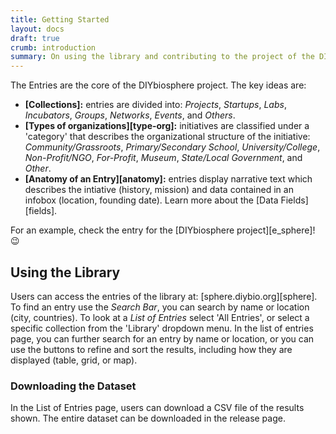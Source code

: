 ```yaml
---
title: Getting Started
layout: docs
draft: true
crumb: introduction
summary: On using the library and contributing to the project of the DIYbiosphere
---
```


The Entries are the core of the DIYbiosphere project. The key ideas are:

- **[Collections]:** entries are divided into: _Projects_, _Startups_, _Labs_, _Incubators_, _Groups_, _Networks_, _Events_, and _Others_.
- **[Types of organizations][type-org]:** initiatives are classified under a 'category' that describes the organizational structure of the initiative: _Community/Grassroots_, _Primary/Secondary School_, _University/College_, _Non-Profit/NGO_, _For-Profit_, _Museum_, _State/Local Government_, and _Other_.
- **[Anatomy of an Entry][anatomy]:** entries display narrative text which describes the intiative (history, mission) and data contained in an infobox (location, founding date). Learn more about the [Data Fields][fields].

For an example, check the entry for the [DIYbiosphere project][e_sphere]! :wink:

## Using the Library
Users can access the entries of the library at: [sphere.diybio.org][sphere]. To find an entry use the _Search Bar_, you can search by name or location (city, countries). To look at a _List of Entries_ select 'All Entries', or select a specific collection from the 'Library' dropdown menu. In the list of entries page, you can further search for an entry by name or location, or you can use the buttons to refine and sort the results, including how they are displayed (table, grid, or map).

### Downloading the Dataset
In the List of Entries page, users can download a CSV file of the results shown. The entire dataset can be downloaded in the release page.
